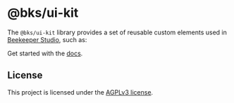 # @bks/ui-kit

The `@bks/ui-kit` library provides a set of reusable custom elements used in
[Beekeeper Studio](https://github.com/beekeeper-studio/beekeeper-studio/), such as:

Get started with the [docs](./docs/getting-started.md).

## License

This project is licensed under the [AGPLv3 license](./LICENSE).
